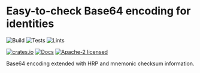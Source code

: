 # Easy-to-check Base64 encoding for identities

![Build](https://github.com/UBIDECO/rust-baid64/workflows/Build/badge.svg)
![Tests](https://github.com/UBIDECO/rust-baid64/workflows/Tests/badge.svg)
![Lints](https://github.com/UBIDECO/rust-baid64/workflows/Lints/badge.svg)

[![crates.io](https://img.shields.io/crates/v/baid64)](https://crates.io/crates/baid64)
[![Docs](https://docs.rs/baid64/badge.svg)](https://docs.rs/baid64)
[![Apache-2 licensed](https://img.shields.io/crates/l/baid64)](./LICENSE)

Base64 encoding extended with HRP and mnemonic checksum information.
